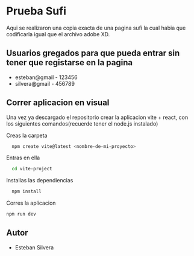 # Prueba Sufi

Aqui se realizaron una copia exacta de una pagina sufi la cual habia que codificarla igual que el archivo adobe XD.




## Usuarios gregados para que pueda entrar sin tener que registarse en la pagina

 - esteban@gmail - 123456
 - silvera@gmail - 456789



## Correr aplicacion en visual

Una vez ya descargado el repositorio crear la aplicacion vite + react, con los siguientes comandos(recuerde tener el node.js instalado)

Creas la carpeta
```bash
  npm create vite@latest <nombre-de-mi-proyecto>
```
Entras en ella
```bash
  cd vite-project
```
Installas las dependiencias
```bash
  npm install
  ```
  Corres la aplicacion
  ```bash
  npm run dev
```


## Autor

- Esteban Silvera
